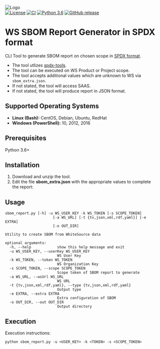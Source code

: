 ![Logo](https://whitesource-resources.s3.amazonaws.com/ws-sig-images/Whitesource_Logo_178x44.png)  
[![License](https://img.shields.io/badge/License-Apache%202.0-yellowgreen.svg)](https://opensource.org/licenses/Apache-2.0)
[![CI](https://github.com/whitesource-ps/ws-sbom-report/actions/workflows/ci-master.yml/badge.svg)](https://github.com/whitesource-ps/ws-sbom-report/actions/workflows/ci-master.yml)
[![Python 3.6](https://upload.wikimedia.org/wikipedia/commons/thumb/8/8c/Blue_Python_3.6%2B_Shield_Badge.svg/86px-Blue_Python_3.6%2B_Shield_Badge.svg.png)](https://www.python.org/downloads/release/python-360/)
[![GitHub release](https://img.shields.io/github/v/release/whitesource-ps/ws-sbom-spdx-report)](https://github.com/whitesource-ps/ws-sbom-spdx-report/releases/latest)  

# WS SBOM Report Generator in SPDX format 
CLI Tool to generate SBOM report on chosen scope in [SPDX format](https://spdx.org).
* The tool utlizes [spdx-tools](https://github.com/spdx/tools).
* The tool can be executed on WS Product or Project scope.
* The tool accepts additional values which are unknown to WS via `sbom_extra.json`.
* If not stated, the tool will access SAAS.
* If not stated, the tool will produce report in JSON format.

## Supported Operating Systems
- **Linux (Bash):**	CentOS, Debian, Ubuntu, RedHat
- **Windows (PowerShell):**	10, 2012, 2016

## Prerequisites
Python 3.6+ 

## Installation
1. Download and unzip the tool.
2. Edit the file **sbom_extra.json** with the appropriate values to complete the report:

## Usage
```
sbom_report.py [-h] -u WS_USER_KEY -k WS_TOKEN [-s SCOPE_TOKEN]
                      [-a WS_URL] [-t {tv,json,xml,rdf,yaml}] [-e EXTRA]
                      [-o OUT_DIR]

Utility to create SBOM from WhiteSource data

optional arguments:
  -h, --help            show this help message and exit
  -u WS_USER_KEY, --userKey WS_USER_KEY
                        WS User Key
  -k WS_TOKEN, --token WS_TOKEN
                        WS Organization Key
  -s SCOPE_TOKEN, --scope SCOPE_TOKEN
                        Scope token of SBOM report to generate
  -a WS_URL, --wsUrl WS_URL
                        WS URL
  -t {tv,json,xml,rdf,yaml}, --type {tv,json,xml,rdf,yaml}
                        Output type
  -e EXTRA, --extra EXTRA
                        Extra configuration of SBOM
  -o OUT_DIR, --out OUT_DIR
                        Output directory
```

## Execution
Execution instructions:  
```
python sbom_report.py -u <USER_KEY> -k <TOKEN> -s <SCOPE_TOKEN>
```
